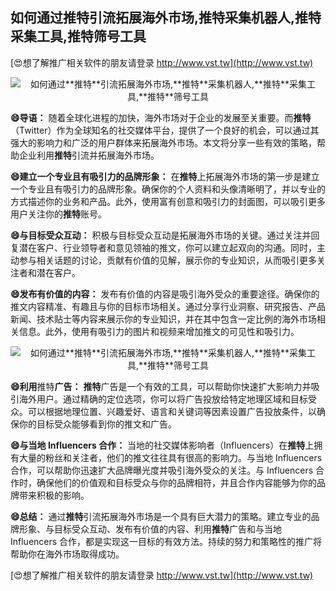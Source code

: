 ## **如何通过**推特**引流拓展海外市场,**推特**采集机器人,**推特**采集工具,**推特**筛号工具**

[😍想了解推广相关软件的朋友请登录 http://www.vst.tw](http://www.vst.tw)

 <center><img src="https://vst.tw/MP4/tuiguang/png/7.png" alt="如何通过**推特**引流拓展海外市场,**推特**采集机器人,**推特**采集工具,**推特**筛号工具"></center>

**😄导语：**
随着全球化进程的加快，海外市场对于企业的发展至关重要。而**推特**（Twitter）作为全球知名的社交媒体平台，提供了一个良好的机会，可以通过其强大的影响力和广泛的用户群体来拓展海外市场。本文将分享一些有效的策略，帮助企业利用**推特**引流并拓展海外市场。

**😄建立一个专业且有吸引力的品牌形象：**
在**推特**上拓展海外市场的第一步是建立一个专业且有吸引力的品牌形象。确保你的个人资料和头像清晰明了，并以专业的方式描述你的业务和产品。此外，使用富有创意和吸引力的封面图，可以吸引更多用户关注你的**推特**账号。

**😄与目标受众互动：**
积极与目标受众互动是拓展海外市场的关键。通过关注并回复潜在客户、行业领导者和意见领袖的推文，你可以建立起双向的沟通。同时，主动参与相关话题的讨论，贡献有价值的见解，展示你的专业知识，从而吸引更多关注者和潜在客户。

**😄发布有价值的内容：**
发布有价值的内容是吸引海外受众的重要途径。确保你的推文内容精准、有趣且与你的目标市场相关。通过分享行业洞察、研究报告、产品新闻、技术贴士等内容来展示你的专业知识，并在其中包含一定比例的海外市场相关信息。此外，使用有吸引力的图片和视频来增加推文的可见性和吸引力。

 <center><img src="https://vst.tw/MP4/tuiguang/png/3.png" alt="如何通过**推特**引流拓展海外市场,**推特**采集机器人,**推特**采集工具,**推特**筛号工具"></center>

**😄利用**推特**广告：**
**推特**广告是一个有效的工具，可以帮助你快速扩大影响力并吸引海外用户。通过精确的定位选项，你可以将广告投放给特定地理区域和目标受众。可以根据地理位置、兴趣爱好、语言和关键词等因素设置广告投放条件，以确保你的目标受众能够看到你的推文和广告。

**😄与当地 Influencers 合作：**
当地的社交媒体影响者（Influencers）在**推特**上拥有大量的粉丝和关注者，他们的推文往往具有很高的影响力。与当地 Influencers 合作，可以帮助你迅速扩大品牌曝光度并吸引海外受众的关注。与 Influencers 合作时，确保他们的价值观和目标受众与你的品牌相符，并且合作内容能够为你的品牌带来积极的影响。

**😄总结：**
通过**推特**引流拓展海外市场是一个具有巨大潜力的策略。建立专业的品牌形象、与目标受众互动、发布有价值的内容、利用**推特**广告和与当地 Influencers 合作，都是实现这一目标的有效方法。持续的努力和策略性的推广将帮助你在海外市场取得成功。

[😍想了解推广相关软件的朋友请登录 http://www.vst.tw](http://www.vst.tw)




